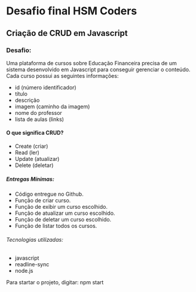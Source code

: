 # Desafio final HSM Coders

## Criação de CRUD em Javascript

### Desafio:

Uma plataforma de cursos sobre Educação Financeira precisa de um sistema
desenvolvido em Javascript para conseguir gerenciar o conteúdo. Cada curso possui as
seguintes informações:
- id (número identificador)
- título
- descrição
- imagem (caminho da imagem)
- nome do professor
- lista de aulas (links)

#### O que significa CRUD?

- Create (criar)
- Read (ler)
- Update (atualizar)
- Delete (deletar)

##### Entregas Mínimas:

- Código entregue no Github.
- Função de criar curso.
- Função de exibir um curso escolhido.
- Função de atualizar um curso escolhido.
- Função de deletar um curso escolhido.
- Função de listar todos os cursos.

###### Tecnologias utilizadas:

- javascript
- readline-sync
- node.js

Para startar o projeto, digitar: npm start